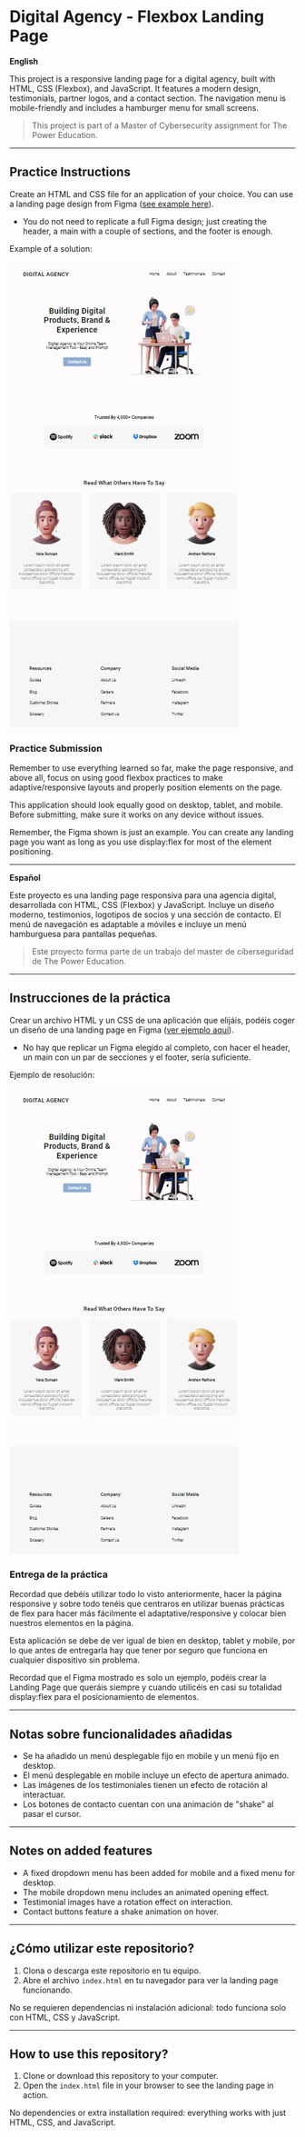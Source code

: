 # Digital Agency - Flexbox Landing Page

**English**

This project is a responsive landing page for a digital agency, built with HTML, CSS (Flexbox), and JavaScript. It features a modern design, testimonials, partner logos, and a contact section. The navigation menu is mobile-friendly and includes a hamburger menu for small screens.

> This project is part of a Master of Cybersecurity assignment for The Power Education.

---

## Practice Instructions

Create an HTML and CSS file for an application of your choice. You can use a landing page design from Figma ([see example here](https://www.figma.com/community/file/1117815114206690225)).

- You do not need to replicate a full Figma design; just creating the header, a main with a couple of sections, and the footer is enough.

Example of a solution:

![Example Solution](media/img/example-solution.png)

### Practice Submission

Remember to use everything learned so far, make the page responsive, and above all, focus on using good flexbox practices to make adaptive/responsive layouts and properly position elements on the page.

This application should look equally good on desktop, tablet, and mobile. Before submitting, make sure it works on any device without issues.

Remember, the Figma shown is just an example. You can create any landing page you want as long as you use display:flex for most of the element positioning.

---

**Español**

Este proyecto es una landing page responsiva para una agencia digital, desarrollada con HTML, CSS (Flexbox) y JavaScript. Incluye un diseño moderno, testimonios, logotipos de socios y una sección de contacto. El menú de navegación es adaptable a móviles e incluye un menú hamburguesa para pantallas pequeñas.

> Este proyecto forma parte de un trabajo del master de ciberseguridad de The Power Education.

---

## Instrucciones de la práctica

Crear un archivo HTML y un CSS de una aplicación que elijáis, podéis coger un diseño de una landing page en Figma ([ver ejemplo aquí](https://www.figma.com/community/file/1117815114206690225)).

- No hay que replicar un Figma elegido al completo, con hacer el header, un main con un par de secciones y el footer, sería suficiente.

Ejemplo de resolución:

![Ejemplo de resolución](media/img/example-solution.png)

### Entrega de la práctica

Recordad que debéis utilizar todo lo visto anteriormente, hacer la página responsive y sobre todo tenéis que centraros en utilizar buenas prácticas de flex para hacer más fácilmente el adaptative/responsive y colocar bien nuestros elementos en la página.

Esta aplicación se debe de ver igual de bien en desktop, tablet y mobile, por lo que antes de entregarla hay que tener por seguro que funciona en cualquier dispositivo sin problema.

Recordad que el Figma mostrado es solo un ejemplo, podéis crear la Landing Page que queráis siempre y cuando utilicéis en casi su totalidad display:flex para el posicionamiento de elementos.

---

## Notas sobre funcionalidades añadidas

- Se ha añadido un menú desplegable fijo en mobile y un menú fijo en desktop.
- El menú desplegable en mobile incluye un efecto de apertura animado.
- Las imágenes de los testimoniales tienen un efecto de rotación al interactuar.
- Los botones de contacto cuentan con una animación de "shake" al pasar el cursor.

---

## Notes on added features

- A fixed dropdown menu has been added for mobile and a fixed menu for desktop.
- The mobile dropdown menu includes an animated opening effect.
- Testimonial images have a rotation effect on interaction.
- Contact buttons feature a shake animation on hover.

---

## ¿Cómo utilizar este repositorio?

1. Clona o descarga este repositorio en tu equipo.
2. Abre el archivo `index.html` en tu navegador para ver la landing page funcionando.

No se requieren dependencias ni instalación adicional: todo funciona solo con HTML, CSS y JavaScript.

---

## How to use this repository?

1. Clone or download this repository to your computer.
2. Open the `index.html` file in your browser to see the landing page in action.

No dependencies or extra installation required: everything works with just HTML, CSS, and JavaScript.
